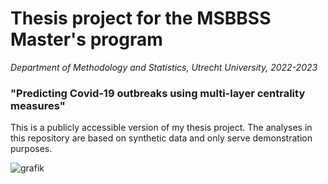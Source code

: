 # Thesis project for the MSBBSS Master's program 
*Department of Methodology and Statistics, Utrecht University, 2022-2023*

### "Predicting Covid-19 outbreaks using multi-layer centrality measures"

This is a publicly accessible version of my thesis project. The analyses in this repository are based on synthetic data and only serve demonstration purposes.

![grafik](https://user-images.githubusercontent.com/64898066/203795089-969cabcf-a1bb-4cb4-8fd4-03aa0a85e056.png)
